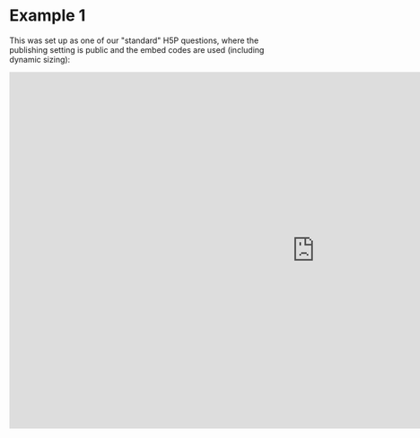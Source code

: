 # Example 1

This was set up as one of our "standard" H5P questions, where the publishing setting is public and the embed codes are used (including dynamic sizing):

<iframe src="https://tudelft.h5p.com/content/1292320475958700097/embed" aria-label="MC Example 1" width="1088" height="637" frameborder="0" allowfullscreen="allowfullscreen" allow="autoplay *; geolocation *; microphone *; camera *; midi *; encrypted-media *"></iframe><script src="https://tudelft.h5p.com/js/h5p-resizer.js" charset="UTF-8"></script>
<script src="https://tudelft.h5p.com/js/h5p-resizer.js" charset="UTF-8"></script>